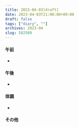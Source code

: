 ```yaml
---
title: 2023-04-03[draft]
date: 2023-04-03T21:00:00+09:00
draft: false
tags: ["diary", ""]
archives: 2023-04
slug: 582509
---
```

#### 午前
- 
#### 午後
- 
#### 体調
- 
#### その他